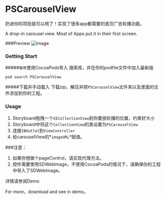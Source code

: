 # PSCarouselView
扔进你的项目就可以用了！实现了很多app都需要的首页广告轮播功能。

A drop-in carousel view. Most of Apps put it in their first screen.

###Preview 
![image](https://raw.githubusercontent.com/DeveloperPans/PSCarouselView/master/PSCarouselView.gif)

### Getting Start

#####`推荐`使用CocoaPods导入
搜索库，并在你的podfile文件中加入最新版

    pod search PSCarouselView
    
#####下载并手动载入
下载zip，解压并把`PSCarouselView`文件夹以及里面的文件添加到你的工程。


### Usage
1. Storyboard拖拽一个`UICollectionView`到你要放轮播的位置，约束好大小
2. Storyboard中将这个`CollectionView`的类设置为`PSCarouselView`
3. 连接`IBOutlet`到`ViewController`
4. 给carouselView的*`imageURL`*赋值。

###注意：
1. 如果你想做个pageControl，请实现代理方法。
2. 控件需要使用SDWebImage，不使用CocoaPods的情况下，请确保你的工程中导入了SDWebImage。

详情请参阅Demo

For more，download and see in demo。
